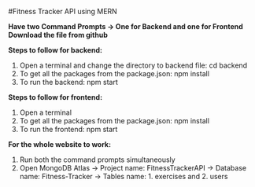 #Fitness Tracker API using MERN

**Have two Command Prompts -> One for Backend and one for Frontend
Download the file from github**

**Steps to follow for backend:**
1. Open a terminal and change the directory to backend file:  cd backend
2. To get all the packages from the package.json:  npm install
3. To run the backend: npm start

**Steps to follow for frontend:**
1. Open a terminal 
2. To get all the packages from the package.json:  npm install
3. To run the frontend: npm start

**For the whole website to work:**
1. Run both the command prompts simultaneously
2. Open MongoDB Atlas -> Project name: FitnessTrackerAPI -> Database name: Fitness-Tracker -> Tables name: 1. exercises and 2. users
